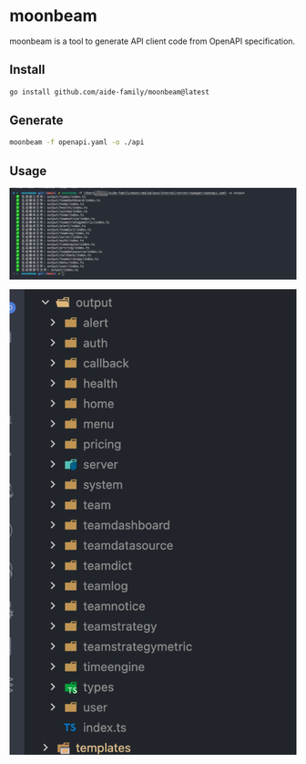 # moonbeam

moonbeam is a tool to generate API client code from OpenAPI specification.

## Install

```bash
go install github.com/aide-family/moonbeam@latest
```

## Generate

```bash
moonbeam -f openapi.yaml -o ./api
```

## Usage

![image1](./docs/1.png)

![image2](./docs/2.png)